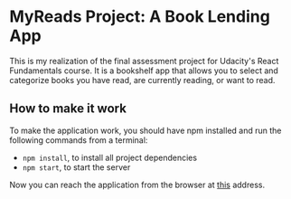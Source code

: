 # MyReads Project: A Book Lending App

This is my realization of the final assessment project for Udacity's React Fundamentals course.
It is a bookshelf app that allows you to select and categorize books you have read, are currently reading, or want to read.

## How to make it work

To make the application work, you should have npm installed and run the
following commands from a terminal:

* `npm install`, to install all project dependencies
* `npm start`, to start the server

Now you can reach the application from the browser at [this](http://localhost:3000/) address.
